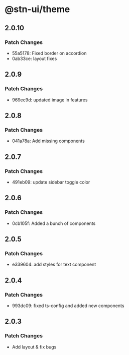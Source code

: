 # @stn-ui/theme

## 2.0.10

### Patch Changes

- 55a5178: Fixed border on accordion
- 0ab33ce: layout fixes

## 2.0.9

### Patch Changes

- 969ec9d: updated image in features

## 2.0.8

### Patch Changes

- 041a78a: Add missing components

## 2.0.7

### Patch Changes

- 491eb09: update sidebar toggle color

## 2.0.6

### Patch Changes

- 0cb105f: Added a bunch of components

## 2.0.5

### Patch Changes

- e339604: add styles for text component

## 2.0.4

### Patch Changes

- 993dc09: fixed ts-config and added new components

## 2.0.3

### Patch Changes

- Add layout & fix bugs

